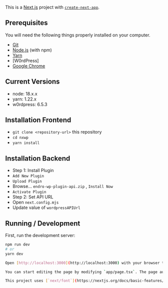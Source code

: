 This is a [Next.js](https://nextjs.org/) project with [`create-next-app`](https://github.com/vercel/next.js/tree/canary/packages/create-next-app).


## Prerequisites

You will need the following things properly installed on your computer.

- [Git](https://git-scm.com/)
- [Node.js](https://nodejs.org/) (with npm)
- [Yarn](https://classic.yarnpkg.com/lang/en/docs/install)
- [W0rdPress]
- [Google Chrome](https://google.com/chrome/)

## Current Versions

- node: 18.x.x
- yarn: 1.22.x
- w0rdpress: 6.5.3

## Installation Frontend

- `git clone <repository-url>` this repository
- `cd nxwp`
- `yarn install`

## Installation Backend

- Step 1: Install Plugin
- `Add New Plugin`
- `Upload Plugin`
- Browse... `endro-wp-plugin-api.zip` , `Install Now`
- `Activate Plugin`
- Step 2: Set API URL
- Open `next.config.mjs`
- Update value of `wordpressAPIUrl`

## Running / Development

First, run the development server:

```bash
npm run dev
# or
yarn dev

Open [http://localhost:3000](http://localhost:3000) with your browser to see the result.

You can start editing the page by modifying `app/page.tsx`. The page auto-updates as you edit the file.

This project uses [`next/font`](https://nextjs.org/docs/basic-features/font-optimization) to automatically optimize and load Inter, a custom Google Font.
